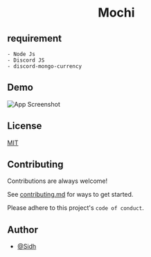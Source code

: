 <div align="center">
    <h1 >Mochi</h1>
</div>

## requirement
    - Node Js
    - Discord JS
    - discord-mongo-currency

## Demo

![App Screenshot](https://github.com/Sidohh/Mochi-Discord-Economy-Bot/blob/main/Demo.png)

  
## License

[MIT](https://choosealicense.com/licenses/mit/)

  
## Contributing

Contributions are always welcome!

See [contributing.md](https://github.com/github/docs/blob/main/CONTRIBUTING.md) for ways to get started.

Please adhere to this project's `code of conduct`.

  
## Author

- [@Sidh](https://github.com/Sidohh)

  
